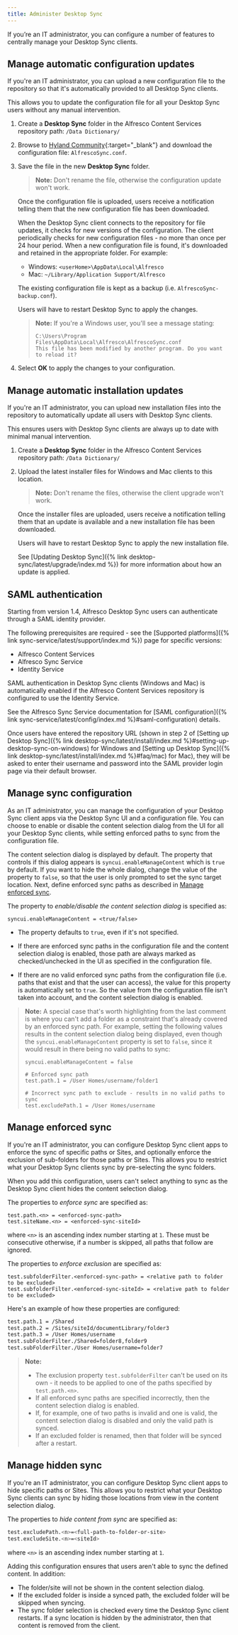 ```yaml
---
title: Administer Desktop Sync
---
```


If you’re an IT administrator, you can configure a number of features to centrally manage your Desktop Sync clients.

## Manage automatic configuration updates

If you're an IT administrator, you can upload a new configuration file to the repository so that it's automatically 
provided to all Desktop Sync clients.

This allows you to update the configuration file for all your Desktop Sync users without any manual intervention.

1. Create a **Desktop Sync** folder in the Alfresco Content Services repository path: `/Data Dictionary/`

2. Browse to [Hyland Community](https://community.hyland.com/){:target="_blank"} and download the configuration file: `AlfrescoSync.conf`.

3. Save the file in the new **Desktop Sync** folder.

    >**Note:** Don't rename the file, otherwise the configuration update won't work.

    Once the configuration file is uploaded, users receive a notification telling them that the new configuration 
    file has been downloaded.

    When the Desktop Sync client connects to the repository for file updates, it checks for new versions of the configuration. 
    The client periodically checks for new configuration files - no more than once per 24 hour period. 
    When a new configuration file is found, it's downloaded and retained in the appropriate folder. For example:

    * Windows: `<userHome>\AppData\Local\Alfresco`
    * Mac: `~/Library/Application Support/Alfresco`

    The existing configuration file is kept as a backup (i.e. `AlfrescoSync-backup.conf`).

    Users will have to restart Desktop Sync to apply the changes.

    >**Note:** If you're a Windows user, you'll see a message stating:
    >
    >```text
    >C:\Users\Program Files\AppData\Local\Alfresco\AlfrescoSync.conf
    >This file has been modified by another program. Do you want to reload it?
    >```

4. Select **OK** to apply the changes to your configuration.

## Manage automatic installation updates

If you're an IT administrator, you can upload new installation files into the repository to automatically update 
all users with Desktop Sync clients.

This ensures users with Desktop Sync clients are always up to date with minimal manual intervention.

1. Create a **Desktop Sync** folder in the Alfresco Content Services repository path: `/Data Dictionary/`
2. Upload the latest installer files for Windows and Mac clients to this location.

    >**Note:** Don't rename the files, otherwise the client upgrade won't work.

    Once the installer files are uploaded, users receive a notification telling them that an update is available and a 
    new installation file has been downloaded.

    Users will have to restart Desktop Sync to apply the new installation file.

    See [Updating Desktop Sync]({% link desktop-sync/latest/upgrade/index.md %}) for more information about how an update is applied.

## SAML authentication

Starting from version 1.4, Alfresco Desktop Sync users can authenticate through a SAML identity provider.

The following prerequisites are required - see the [Supported platforms]({% link sync-service/latest/support/index.md %}) page for specific versions:

* Alfresco Content Services
* Alfresco Sync Service
* Identity Service

SAML authentication in Desktop Sync clients (Windows and Mac) is automatically enabled if the 
Alfresco Content Services repository is configured to use the Identity Service.

See the Alfresco Sync Service documentation for [SAML configuration]({% link sync-service/latest/config/index.md %}#saml-configuration) details.

Once users have entered the repository URL (shown in step 2 of [Setting up Desktop Sync]({% link desktop-sync/latest/install/index.md %}#setting-up-desktop-sync-on-windows) for Windows and [Setting up Desktop Sync]({% link desktop-sync/latest/install/index.md %}#faq/mac) for Mac), they will be asked to enter their username and password into the SAML provider login page via their default browser.

## Manage sync configuration

As an IT administrator, you can manage the configuration of your Desktop Sync client apps via the Desktop Sync UI and a configuration file. You can choose to enable or disable the content selection dialog from the UI for all your Desktop Sync clients, while setting enforced paths to sync from the configuration file.

The content selection dialog is displayed by default. The property that controls if this dialog appears is `syncui.enableManageContent` which is `true` by default. If you want to hide the whole dialog, change the value of the property to `false`, so that the user is only prompted to set the sync target location. Next, define enforced sync paths as described in [Manage enforced sync](#manage-enforced-sync).

The property to *enable/disable the content selection dialog* is specified as:

```text
syncui.enableManageContent = <true/false>
```

* The property defaults to `true`, even if it's not specified.

* If there are enforced sync paths in the configuration file and the content selection dialog is enabled, those path are always marked as checked/unchecked in the UI as specified in the configuration file.

* If there are no valid enforced sync paths from the configuration file (i.e. paths that exist and that the user can access), the value for this property is automatically set to `true`. So the value from the configuration file isn't taken into account, and the content selection dialog is enabled.

> **Note:** A special case that's worth highlighting from the last comment is where you can't add a folder as a constraint that's already covered by an enforced sync path. For example, setting the following values results in the content selection dialog being displayed, even though the `syncui.enableManageContent` property is set to `false`, since it would result in there being no valid paths to sync:
>
> ```text
> syncui.enableManageContent = false
>
> # Enforced sync path
> test.path.1 = /User Homes/username/folder1
>
> # Incorrect sync path to exclude - results in no valid paths to sync
> test.excludePath.1 = /User Homes/username
> ```

## Manage enforced sync

If you're an IT administrator, you can configure Desktop Sync client apps to enforce the sync of specific paths or Sites, and optionally enforce the exclusion of sub-folders for those paths or Sites. This allows you to restrict what your Desktop Sync clients sync by pre-selecting the sync folders.

When you add this configuration, users can't select anything to sync as the Desktop Sync client hides the content selection dialog.

The properties to *enforce sync* are specified as:

```text
test.path.<n> = <enforced-sync-path>
test.siteName.<n> = <enforced-sync-siteId>
```

where `<n>` is an ascending index number starting at `1`. These must be consecutive otherwise, if a number is skipped, all paths that follow are ignored.

The properties to *enforce exclusion* are specified as:

```text
test.subfolderFilter.<enforced-sync-path> = <relative path to folder to be excluded>
test.subfolderFilter.<enforced-sync-siteId> = <relative path to folder to be excluded>
```

Here's an example of how these properties are configured:

```bash
test.path.1 = /Shared
test.path.2 = /Sites/siteId/documentLibrary/folder3
test.path.3 = /User Homes/username
test.subFolderFilter./Shared=folder8,folder9
test.subFolderFilter./User Homes/username=folder7
```

> **Note:**
>
> * The exclusion property `test.subfolderFilter` can't be used on its own - it needs to be applied to one of the paths specified by `test.path.<n>`.
> * If all enforced sync paths are specified incorrectly, then the content selection dialog is enabled.
> * If, for example, one of two paths is invalid and one is valid, the content selection dialog is disabled and only the valid path is synced.
> * If an excluded folder is renamed, then that folder will be synced after a restart.

## Manage hidden sync

If you're an IT administrator, you can configure Desktop Sync client apps to hide specific paths or Sites. This allows you to restrict what your Desktop Sync clients can sync by hiding those locations from view in the content selection dialog.

The properties to *hide content from sync* are specified as:

```bash
test.excludePath.<n>=<full-path-to-folder-or-site>
test.excludeSite.<n>=<siteId>
```

where `<n>` is an ascending index number starting at `1`.

Adding this configuration ensures that users aren't able to sync the defined content. In addition:

* The folder/site will not be shown in the content selection dialog.
* If the excluded folder is inside a synced path, the excluded folder will be skipped when syncing.
* The sync folder selection is checked every time the Desktop Sync client restarts. If a sync location is hidden by the administrator, then that content is removed from the client.
